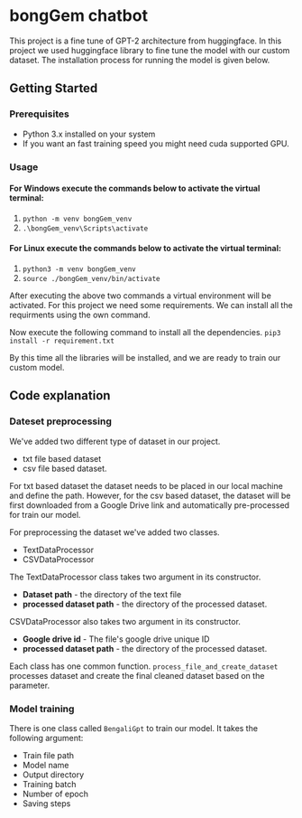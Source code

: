 # bongGem chatbot

This project is a fine tune of GPT-2 architecture from huggingface.
In this project we used huggingface library to fine tune the model with our
custom dataset. The installation process for running the model is given below.

## Getting Started

### Prerequisites

- Python 3.x installed on your system
- If you want an fast training speed you might need cuda supported GPU.

### Usage

#### For Windows execute the commands below to activate the virtual terminal:

1. `python -m venv bongGem_venv`
2. `.\bongGem_venv\Scripts\activate`

#### For Linux execute the commands below to activate the virtual terminal:

1. `python3 -m venv bongGem_venv`
2. `source ./bongGem_venv/bin/activate`

After executing the above two commands a virtual environment will be activated.
For this project we need some requirements. We can install all the requirments
using the own command.

Now execute the following command to install all the dependencies.
`pip3 install -r requirement.txt`

By this time all the libraries will be installed, and we are ready to train
our custom model.

## Code explanation

### Dateset preprocessing

We've added two different type of dataset in our project.

* txt file based dataset
* csv file based dataset.

For txt based dataset the dataset needs to be placed in our local machine and
define the path.
However, for the csv based dataset, the dataset will be first downloaded
from a Google Drive link and automatically pre-processed for train our model.

For preprocessing the dataset we've added two classes.

* TextDataProcessor
* CSVDataProcessor

The TextDataProcessor class takes two argument
in its constructor.

* **Dataset path** - the directory of the text file
* **processed dataset path** - the directory of the processed dataset.

CSVDataProcessor also takes two argument in its
constructor.

* **Google drive id** - The file's google drive unique ID
* **processed dataset path** - the directory of the processed dataset.

Each class has one common function. `process_file_and_create_dataset` processes
dataset and create the final cleaned dataset based on the parameter.

### Model training

There is one class called `BengaliGpt` to train our model.
It takes the following argument:

* Train file path
* Model name
* Output directory
* Training batch
* Number of epoch
* Saving steps






